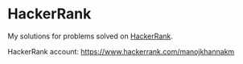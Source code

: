 # HackerRank

My solutions for problems solved on [HackerRank](https://www.hackerrank.com).

HackerRank account: https://www.hackerrank.com/manojkhannakm
